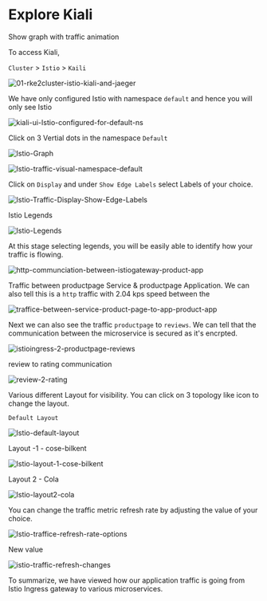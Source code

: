 # Explore Kiali

Show graph with traffic animation

To access Kiali, 

`Cluster` > `Istio` > `Kaili`

![01-rke2cluster-istio-kiali-and-jaeger](../images/01-rke2cluster-istio-kiali-and-jaeger.png)

We have only configured Istio with namespace `default` and hence you will only see Istio 

![kiali-ui-Istio-configured-for-default-ns](../images/kiali-ui-Istio-configured-for-default-ns.png)

Click on 3 Vertial dots in the namespace `Default`  

![Istio-Graph](../images/Istio-Graph.png)



![Istio-traffic-visual-namespace-default](../images/Istio-traffic-visual-namespace-default.png)



Click on `Display` and under `Show Edge Labels` select Labels of your choice.

![Istio-Traffic-Display-Show-Edge-Labels](../images/Istio-Traffic-Display-Show-Edge-Labels.png)

Istio Legends

![Istio-Legends](../images/Istio-Legends-16508866338812.png)

At this stage selecting legends, you will be easily able to identify how your traffic is flowing.

 ![http-communciation-between-istiogateway-product-app](../images/http-communciation-between-istiogateway-product-app.png)



Traffic between productpage Service & productpage Application. We can also tell this is a `http` traffic with 2.04 kps speed between the

![traffice-between-service-product-page-to-app-product-app](../images/traffice-between-service-product-page-to-app-product-app.png)

Next we can also see the traffic `productpage` to `reviews`. We can tell that the communication between the microservice is secured as it's encrpted.

![istioingress-2-productpage-reviews](../images/istioingress-2-productpage-reviews.png)



review to rating communication

![review-2-rating](../images/review-2-rating.png)



Various different Layout for visibility. You can click on 3 topology like icon to change the layout.

`Default Layout`

![Istio-default-layout](../images/Istio-default-layout.png)

Layout -1 - cose-bilkent

![Istio-layout-1-cose-bilkent](../images/Istio-layout-1-cose-bilkent.png)

Layout 2 - Cola 

![Istio-layout2-cola](../images/Istio-layout2-cola.png)

You can change the traffic metric refresh rate by adjusting the value of your choice.

![Istio-traffice-refresh-rate-options](../images/Istio-traffice-refresh-rate-options.png)

New value

![istio-traffic-refresh-changes](../images/istio-traffic-refresh-changes.png)

To summarize, we have viewed how our application traffic is going from Istio Ingress gateway to various microservices.







